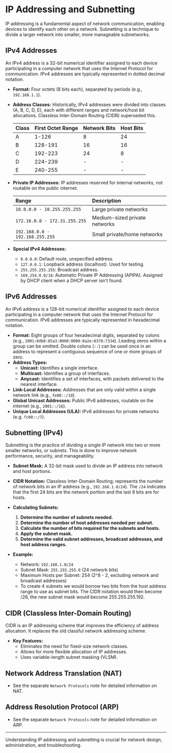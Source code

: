 # IP Addressing and Subnetting

IP addressing is a fundamental aspect of network communication, enabling devices to identify each other on a network. Subnetting is a technique to divide a larger network into smaller, more manageable subnetworks.

## IPv4 Addresses

An IPv4 address is a 32-bit numerical identifier assigned to each device participating in a computer network that uses the Internet Protocol for communication. IPv4 addresses are typically represented in dotted decimal notation.

- **Format:** Four octets (8 bits each), separated by periods (e.g., `192.168.1.1`).
- **Address Classes:** Historically, IPv4 addresses were divided into classes (A, B, C, D, E), each with different ranges and network/host bit allocations. Classless Inter-Domain Routing (CIDR) superseded this.

  | Class | First Octet Range | Network Bits | Host Bits |
  | :---- | :---------------- | :----------- | :-------- |
  | A     | 1-126             | 8            | 24        |
  | B     | 128-191           | 16           | 16        |
  | C     | 192-223           | 24           | 8         |
  | D     | 224-239           | -            | -         |
  | E     | 240-255           | -            | -         |

- **Private IP Addresses:** IP addresses reserved for internal networks, not routable on the public internet.

  | Range                           | Description                   |
  | :------------------------------ | :---------------------------- |
  | `10.0.0.0 - 10.255.255.255`     | Large private networks        |
  | `172.16.0.0 - 172.31.255.255`   | Medium-sized private networks |
  | `192.168.0.0 - 192.168.255.255` | Small private/home networks   |

- **Special IPv4 Addresses:**
  - `0.0.0.0`: Default route, unspecified address.
  - `127.0.0.1`: Loopback address (localhost). Used for testing.
  - `255.255.255.255`: Broadcast address.
  - `169.254.0.0/16`: Automatic Private IP Addressing (APIPA). Assigned by DHCP client when a DHCP server isn't found.

## IPv6 Addresses

An IPv6 address is a 128-bit numerical identifier assigned to each device participating in a computer network that uses the Internet Protocol for communication. IPv6 addresses are typically represented in hexadecimal notation.

- **Format:** Eight groups of four hexadecimal digits, separated by colons (e.g., `2001:0db8:85a3:0000:0000:8a2e:0370:7334`). Leading zeros within a group can be omitted. Double colons (`::`) can be used once in an address to represent a contiguous sequence of one or more groups of zero.
- **Address Types:**
  - **Unicast:** Identifies a single interface.
  - **Multicast:** Identifies a group of interfaces.
  - **Anycast:** Identifies a set of interfaces, with packets delivered to the nearest interface.
- **Link-Local Addresses:** Addresses that are only valid within a single network link (e.g., `fe80::/10`).
- **Global Unicast Addresses:** Public IPv6 addresses, routable on the internet (e.g., `2001::/16`).
- **Unique Local Addresses (ULA):** IPv6 addresses for private networks (e.g. `fc00::/7`).

## Subnetting (IPv4)

Subnetting is the practice of dividing a single IP network into two or more smaller networks, or subnets. This is done to improve network performance, security, and manageability.

- **Subnet Mask:** A 32-bit mask used to divide an IP address into network and host portions.
- **CIDR Notation:** Classless Inter-Domain Routing; represents the number of network bits in an IP address (e.g., `192.168.1.0/24`). The `/24` indicates that the first 24 bits are the network portion and the last 8 bits are for hosts.
- **Calculating Subnets:**

  1.  **Determine the number of subnets needed.**
  2.  **Determine the number of host addresses needed per subnet.**
  3.  **Calculate the number of bits required for the subnets and hosts.**
  4.  **Apply the subnet mask.**
  5.  **Determine the valid subnet addresses, broadcast addresses, and host address ranges.**

- **Example:**

  - Network: `192.168.1.0/24`
  - Subnet Mask: `255.255.255.0` (24 network bits)
  - Maximum Hosts per Subnet: 254 (2^8 - 2, excluding network and broadcast addresses)
  - To create 4 subnets we would borrow two bits from the host address range to use as subnet bits. The CIDR notation would then become /26, the new subnet mask would become 255.255.255.192.

## CIDR (Classless Inter-Domain Routing)

CIDR is an IP addressing scheme that improves the efficiency of address allocation. It replaces the old classful network addressing scheme.

- **Key Features:**
  - Eliminates the need for fixed-size network classes.
  - Allows for more flexible allocation of IP addresses.
  - Uses variable-length subnet masking (VLSM).

## Network Address Translation (NAT)

- See the separate `Network Protocols` note for detailed information on NAT.

## Address Resolution Protocol (ARP)

- See the separate `Network Protocols` note for detailed information on ARP.

---

Understanding IP addressing and subnetting is crucial for network design, administration, and troubleshooting.
